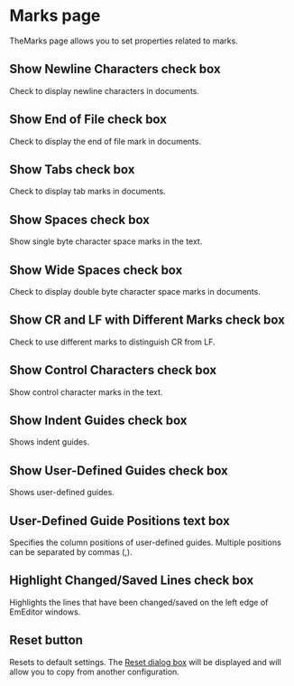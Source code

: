 # Marks page

TheMarks page allows you to set properties related to marks.

## Show Newline Characters check box

Check to display newline characters in documents.

## Show End of File check box

Check to display the end of file mark in documents.

## Show Tabs check box

Check to display tab marks in documents.

## Show Spaces check box

Show single byte character space marks in the text.

## Show Wide Spaces check box

Check to display double byte character space marks in documents.

## Show CR and LF with Different Marks check box

Check to use different marks to distinguish CR from LF.

## Show Control Characters check box

Show control character marks in the text.

## Show Indent Guides check box

Shows indent guides.

## Show User-Defined Guides check box

Shows user-defined guides.

## User-Defined Guide Positions text box

Specifies the column positions of user-defined guides. Multiple positions can be separated by commas (,).

## Highlight Changed/Saved Lines check box

Highlights the lines that have been changed/saved on the left edge of EmEditor windows.

## Reset button

Resets to default settings. The
[Reset dialog box](../reset/index) will be displayed
and will allow you to copy from another configuration.

